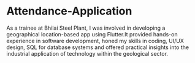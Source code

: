 # Attendance-Application
As a trainee at Bhilai Steel Plant, I was involved in developing a geographical location-based app using Flutter.It provided hands-on experience in software development, honed my skills in coding, UI/UX design, SQL for database systems and offered practical insights into the industrial application of technology within the geological sector.
